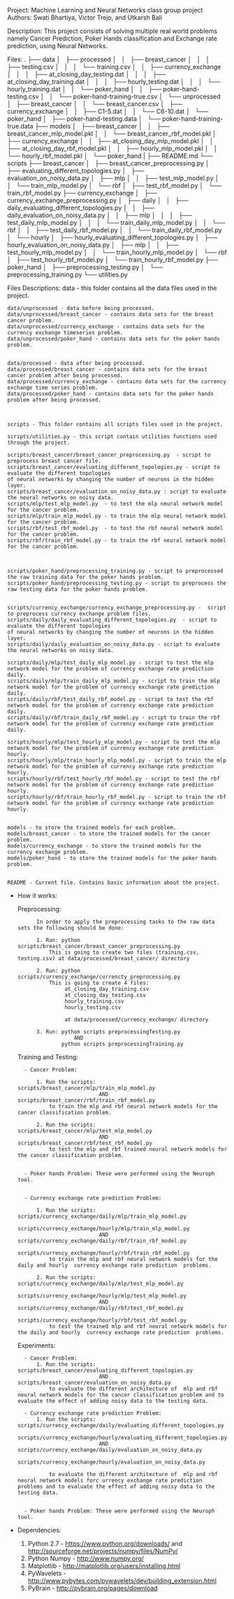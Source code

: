 Project: Machine Learning and Neural Networks class group project
Authors: Swati Bhartiya, Victor Trejo, and Utkarsh Bali

Description: This project consists of solving multiple real world problems namely Cancer Prediction, 
Poker Hands classification and Exchange rate prediction, using Neural Networks.

Files:
.
├── data
│   ├── processed
│   │   ├── breast_cancer
│   │   │   ├── testing.csv
│   │   │   └── training.csv
│   │   ├── currency_exchange
│   │   │   ├── at_closing_day_testing.dat
│   │   │   ├── at_closing_day_training.dat
│   │   │   ├── hourly_testing.dat
│   │   │   └── hourly_training.dat
│   │   └── poker_hand
│   │       ├── poker-hand-testing.csv
│   │       └── poker-hand-training-true.csv
│   └── unprocessed
│       ├── breast_cancer
│       │   └── breast_cancer.csv
│       ├── currency_exchange
│       │   ├── C1-5.dat
│       │   └── C6-10.dat
│       └── poker_hand
│           ├── poker-hand-testing.data
│           └── poker-hand-training-true.data
├── models
│   ├── breast_cancer
│   │   ├── breast_cancer_mlp_model.pkl
│   │   └── breast_cancer_rbf_model.pkl
│   ├── currency_exchange
│   │   ├── at_closing_day_mlp_model.pkl
│   │   ├── at_closing_day_rbf_model.pkl
│   │   ├── hourly_mlp_model.pkl
│   │   └── hourly_rbf_model.pkl
│   └── poker_hand
|
├── README.md
└── scripts
    ├── breast_cancer
    │   ├── breast_cancer_preprocessing.py
    │   ├── evaluating_different_topologies.py
    │   ├── evaluation_on_noisy_data.py
    │   ├── mlp
    │   │   ├── test_mlp_model.py
    │   │   └── train_mlp_model.py
    │   └── rbf
    │       ├── test_rbf_model.py
    │       └── train_rbf_model.py
    ├── currency_exchange
    │   ├── currency_exchange_preprocessing.py
    │   ├── daily
    │   │   ├── daily_evaluating_different_topologies.py
    │   │   ├── daily_evaluation_on_noisy_data.py
    │   │   ├── mlp
    │   │   │   ├── test_daily_mlp_model.py
    │   │   │   └── train_daily_mlp_model.py
    │   │   └── rbf
    │   │       ├── test_daily_rbf_model.py
    │   │       └── train_daily_rbf_model.py
    │   └── hourly
    │       ├── hourly_evaluating_different_topologies.py
    │       ├── hourly_evaluation_on_noisy_data.py
    │       ├── mlp
    │       │   ├── test_hourly_mlp_model.py
    │       │   └── train_hourly_mlp_model.py
    │       └── rbf
    │           ├── test_hourly_rbf_model.py
    │           └── train_hourly_rbf_model.py
    ├── poker_hand
    │   ├── preprocessing_testing.py
    │   └── preprocessing_training.py
    └── utilities.py 


Files Descriptions:
    data - this folder contains all the data files used in the project.

    data/unprocessed - data before being processed.
    data/unprocessed/breast_cancer - contains data sets for the breast cancer problem.
    data/unprocessed/currency_exchange - contains data sets for the currency exchange timeseries problem.
    data/unprocessed/poker_hand - contains data sets for the poker hands problem.


    data/processed - data after being processed.
    data/processed/breast_cancer - contains data sets for the breast cancer problem after being processed.
    data/processed/currency_exchange - contains data sets for the currency exchange time series problem.
    data/processed/poker_hand - contains data sets for the poker hands problem after being processed.



    scripts - This folder contains all scripts files used in the project.

    scripts/utilities.py - this script contain utilities functions used through the project.

    scripts/breast_cancer/breast_cancer_preprocessing.py  - script to preprocess breast cancer file.
    scripts/breast_cancer/evaluating_different_topologies.py - script to evaluate the different topologies
    of neural networks by changing the number of neurons in the hidden layer.
    scripts/breast_cancer/evaluation_on_noisy_data.py : script to evaluate the neural networks on noisy data.
    scripts/mlp/test_mlp_model.py  - to test the mlp neural network model for the cancer problem.
    scripts/mlp/train_mlp_model.py - to train the mlp neural network model for the cancer problem.
    scripts/rbf/test_rbf_model.py  - to test the rbf neural network model for the cancer problem.
    scripts/rbf/train_rbf_model.py - to train the rbf neural network model for the cancer problem.



    scripts/poker_hand/preprocessing_training.py - script to preprocessed the raw training data for the poker hands problem.
    scripts/poker_hand/preprocessing_testing.py - script to preprocess the raw testing data for the poker hands problem.


    scripts/currency_exchange/currency_exchange_preprocessing.py -  script to preprocess currency exchange problem files.
    scripts/daily/daily_evaluating_different_topologies.py  - script to evaluate the different topologies
    of neural networks by changing the number of neurons in the hidden layer.
    scripts/daily/daily_evaluation_on_noisy_data.py - script to evaluate the neural networks on noisy data.

    scripts/daily/mlp/test_daily_mlp_model.py - script to test the mlp network model for the problem of currency exchange rate prediction daily.
    scripts/daily/mlp/train_daily_mlp_model.py - script to train the mlp network model for the problem of currency exchange rate prediction daily.
    scripts/daily/rbf/test_daily_rbf_model.py - script to test the rbf network model for the problem of currency exchange rate prediction daily.
    scripts/daily/rbf/train_daily_rbf_model.py - script to train the rbf network model for the problem of currency exchange rate prediction daily.

    scripts/hourly/mlp/test_hourly_mlp_model.py - script to test the mlp network model for the problem of currency exchange rate prediction hourly.
    scripts/hourly/mlp/train_hourly_mlp_model.py - script to train the mlp network model for the problem of currency exchange rate prediction hourly.
    scripts/hourly/rbf/test_hourly_rbf_model.py - script to test the rbf network model for the problem of currency exchange rate prediction hourly.
    scripts/hourly/rbf/train_hourly_rbf_model.py - script to train the rbf network model for the problem of currency exchange rate prediction hourly.


    models - to store the trained models for each problem.
    models/breast_cancer - to store the trained models for the cancer problem.
    models/currency_exchange - to store the trained models for the currency exchange problem.
    models/poker_hand - to store the trained models for the poker hands problem.


    README - Current file. Contains basic information about the project.




* How it works:

    Preprocessing:

        	In order to apply the preprocessing tasks to the raw data sets the following should be done:

        	1. Run: python scripts/breast_cancer/breast_cancer_preprocessing.py
        		This is going to create two files (training.csv, testing.csv) at data/processed/breast_cancer/ directory

        	2. Run: python scripts/currency_exchange/currencty_preprocessing.py
        		This is going to create 4 files:
        			 at_closing_day_training.csv
        			 at_closing_day_testing.csv
        			 hourly_training.csv
        			 hourly_testing.csv

        			 at data/processed/currency_exchange/ directory
                     
            3. Run: python scripts preprocessingTesting.py
                        AND
                    python scripts preprocessingTraining.py



    Training and Testing:

        - Cancer Problem:
           
            1. Run the scripts:         scripts/breast_cancer/mlp/train_mlp_model.py 
                                AND     scripts/breast_cancer/rbf/train_rbf_model.py 
                to train the mlp and rbf neural network models for the cancer classification problem.
           
            2. Run the scripts:         scripts/breast_cancer/mlp/test_mlp_model.py 
                                AND     scripts/breast_cancer/rbf/test_rbf_model.py 
                to test the mlp and rbf trained neural network models for the cancer classification problem.


        - Poker hands Problem: These were performed using the Neuroph tool.


        - Currency exchange rate prediction Problem:
           
            1. Run the scripts:         scripts/currency_exchange/daily/mlp/train_mlp_model.py 
                                        scripts/currency_exchange/hourly/mlp/train_mlp_model.py 
                                AND     scripts/currency_exchange/daily/rbf/train_rbf_model.py 
                                        scripts/currency_exchange/hourly/rbf/train_rbf_model.py 
                to train the mlp and rbf neural network models for the daily and hourly  currency exchange rate prediction  problems.
           
            2. Run the scripts:         scripts/currency_exchange/daily/mlp/test_mlp_model.py 
                                        scripts/currency_exchange/hourly/mlp/test_mlp_model.py 
                                AND     scripts/currency_exchange/daily/rbf/test_rbf_model.py 
                                        scripts/currency_exchange/hourly/rbf/test_rbf_model.py 
                to test the trained mlp and rbf neural network models for the daily and hourly  currency exchange rate prediction  problems.

    Experiments:

        - Cancer Problem:
            1. Run the scripts:         scripts/breast_cancer/evaluating_different_topologies.py 
                                AND     scripts/breast_cancer/evaluation_on_noisy_data.py 
                to evaluate the different architecture of  mlp and rbf neural network models for the cancer classification problem and to evaluate the effect of adding noisy data to the testing data.

        - Currency exchange rate prediction Problem:
            1. Run the scripts:         scripts/currency_exchange/daily/evaluating_different_topologies.py 
                                        scripts/currency_exchange/hourly/evaluating_different_topologies.py 
                                AND     scripts/currency_exchange/daily/evaluation_on_noisy_data.py
                                        scripts/currency_exchange/hourly/evaluation_on_noisy_data.py  
                
                to evaluate the different architecture of  mlp and rbf neural network models forc urrency exchange rate prediction  problems and to evaluate the effect of adding noisy data to the testing data.


        - Poker hands Problem: These were performed using the Neuroph tool.



* Dependencies:
	1. Python 2.7    		  - https://www.python.org/downloads/    and    
								http://sourceforge.net/projects/numpy/files/NumPy/
	2. Python Numpy   		  -	http://www.numpy.org/
	3. Matplotlib			  - http://matplotlib.org/users/installing.html
	4. PyWavelets 			  - http://www.pybytes.com/pywavelets/dev/building_extension.html
    5. PyBrain                - http://pybrain.org/pages/download

	